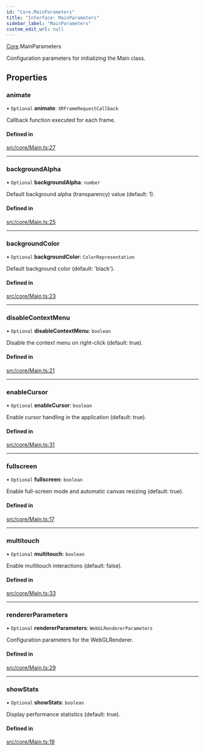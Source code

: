 ```yaml
---
id: "Core.MainParameters"
title: "Interface: MainParameters"
sidebar_label: "MainParameters"
custom_edit_url: null
---
```


[Core](../namespaces/Core.md).MainParameters

Configuration parameters for initializing the Main class.

## Properties

### animate

• `Optional` **animate**: `XRFrameRequestCallback`

Callback function executed for each frame.

#### Defined in

[src/core/Main.ts:27](https://github.com/agargaro/three.ez/blob/3b2406b/src/core/Main.ts#L27)

___

### backgroundAlpha

• `Optional` **backgroundAlpha**: `number`

Default background alpha (transparency) value (default: 1).

#### Defined in

[src/core/Main.ts:25](https://github.com/agargaro/three.ez/blob/3b2406b/src/core/Main.ts#L25)

___

### backgroundColor

• `Optional` **backgroundColor**: `ColorRepresentation`

Default background color (default: 'black').

#### Defined in

[src/core/Main.ts:23](https://github.com/agargaro/three.ez/blob/3b2406b/src/core/Main.ts#L23)

___

### disableContextMenu

• `Optional` **disableContextMenu**: `boolean`

Disable the context menu on right-click (default: true).

#### Defined in

[src/core/Main.ts:21](https://github.com/agargaro/three.ez/blob/3b2406b/src/core/Main.ts#L21)

___

### enableCursor

• `Optional` **enableCursor**: `boolean`

Enable cursor handling in the application (default: true).

#### Defined in

[src/core/Main.ts:31](https://github.com/agargaro/three.ez/blob/3b2406b/src/core/Main.ts#L31)

___

### fullscreen

• `Optional` **fullscreen**: `boolean`

Enable full-screen mode and automatic canvas resizing (default: true).

#### Defined in

[src/core/Main.ts:17](https://github.com/agargaro/three.ez/blob/3b2406b/src/core/Main.ts#L17)

___

### multitouch

• `Optional` **multitouch**: `boolean`

Enable multitouch interactions (default: false).

#### Defined in

[src/core/Main.ts:33](https://github.com/agargaro/three.ez/blob/3b2406b/src/core/Main.ts#L33)

___

### rendererParameters

• `Optional` **rendererParameters**: `WebGLRendererParameters`

Configuration parameters for the WebGLRenderer.

#### Defined in

[src/core/Main.ts:29](https://github.com/agargaro/three.ez/blob/3b2406b/src/core/Main.ts#L29)

___

### showStats

• `Optional` **showStats**: `boolean`

Display performance statistics (default: true).

#### Defined in

[src/core/Main.ts:19](https://github.com/agargaro/three.ez/blob/3b2406b/src/core/Main.ts#L19)
